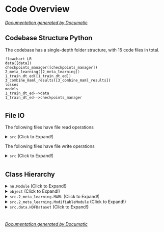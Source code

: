 # Code Overview

[_Documentation generated by Documatic_](https://www.documatic.com)

<!---Documatic-section-Codebase Structure Python-start--->
## Codebase Structure Python

The codebase has a single-depth folder structure,
                with 15 code files in total.

<!---Documatic-block-system_architecture-start--->
```mermaid
flowchart LR
data([data])
checkpoints_manager([checkpoints_manager])
2_meta_learning([2_meta_learning])
1_train_dt_ed([1_train_dt_ed])
3_combine_maml_results([3_combine_maml_results])
losses
models
1_train_dt_ed-->data
1_train_dt_ed-->checkpoints_manager
```
<!---Documatic-block-system_architecture-end--->

# #
<!---Documatic-section-Codebase Structure Python-end--->

<!---Documatic-section-File IO-start--->
## File IO

<!---Documatic-block-file_io-start--->
The following files have file read operations

<!---Documatic-block-src-start--->
<details>
	<summary><code>src</code> (Click to Expand!)</summary>

* src.1_train_dt_ed: ./gazecapture_split.json
* src.3_combine_maml_results
</details>
<!---Documatic-block-src-end--->

The following files have file write operations

<!---Documatic-block-src-start--->
<details>
	<summary><code>src</code> (Click to Expand!)</summary>

* src.2_meta_learning
</details>
<!---Documatic-block-src-end--->
<!---Documatic-block-file_io-end--->

# #
<!---Documatic-section-File IO-end--->

<!---Documatic-section-Class Hierarchy-start--->
## Class Hierarchy

<!---Documatic-block-nn.Module-start--->
<details>
	<summary><code>nn.Module</code> (Click to Expand!)</summary>

* src.2_meta_learning.ModifiableModule
* src.models.densenet.DenseNet
* src.models.densenet.DenseNetInitialLayers
</details>
<!---Documatic-block-nn.Module-end--->

<!---Documatic-block-object-start--->
<details>
	<summary><code>object</code> (Click to Expand!)</summary>

* src.2_meta_learning.MAML
* src.checkpoints_manager.CheckpointsManager
</details>
<!---Documatic-block-object-end--->

<!---Documatic-block-src.2_meta_learning.MAML-start--->
<details>
	<summary><code>src.2_meta_learning.MAML</code> (Click to Expand!)</summary>

* src.2_meta_learning.FOMAML
* src.2_meta_learning.MetaSGD
* src.2_meta_learning.NONE
</details>
<!---Documatic-block-src.2_meta_learning.MAML-end--->

<!---Documatic-block-src.2_meta_learning.ModifiableModule-start--->
<details>
	<summary><code>src.2_meta_learning.ModifiableModule</code> (Click to Expand!)</summary>

* src.2_meta_learning.GazeEstimationModel
* src.2_meta_learning.GazeEstimationModelPreExtended
* src.2_meta_learning.GradLinear
</details>
<!---Documatic-block-src.2_meta_learning.ModifiableModule-end--->

<!---Documatic-block-src.data.HDFDataset-start--->
<details>
	<summary><code>src.data.HDFDataset</code> (Click to Expand!)</summary>

* src.data.HDFDataset
</details>
<!---Documatic-block-src.data.HDFDataset-end--->

# #
<!---Documatic-section-Class Hierarchy-end--->

[_Documentation generated by Documatic_](https://www.documatic.com)